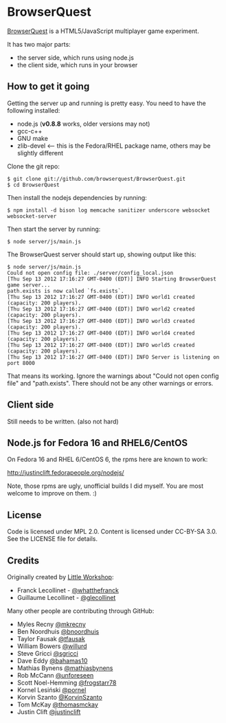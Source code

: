 BrowserQuest
============

[BrowserQuest](http://browserquest.mozilla.org/) is a HTML5/JavaScript multiplayer game experiment.

It has two major parts:

* the server side, which runs using node.js
* the client side, which runs in your browser


How to get it going
-------------------

Getting the server up and running is pretty easy. You need to
have the following installed:

* node.js (**v0.8.8** works, older versions may not)
* gcc-c++
* GNU make
* zlib-devel  <-- this is the Fedora/RHEL package name, others may be slightly different

Clone the git repo:

    $ git clone git://github.com/browserquest/BrowserQuest.git
    $ cd BrowserQuest

Then install the nodejs dependencies by running:

    $ npm install -d bison log memcache sanitizer underscore websocket websocket-server

Then start the server by running:

    $ node server/js/main.js

The BrowserQuest server should start up, showing output like
this:

    $ node server/js/main.js
    Could not open config file: ./server/config_local.json
    [Thu Sep 13 2012 17:16:27 GMT-0400 (EDT)] INFO Starting BrowserQuest game server...
    path.exists is now called `fs.exists`.
    [Thu Sep 13 2012 17:16:27 GMT-0400 (EDT)] INFO world1 created (capacity: 200 players).
    [Thu Sep 13 2012 17:16:27 GMT-0400 (EDT)] INFO world2 created (capacity: 200 players).
    [Thu Sep 13 2012 17:16:27 GMT-0400 (EDT)] INFO world3 created (capacity: 200 players).
    [Thu Sep 13 2012 17:16:27 GMT-0400 (EDT)] INFO world4 created (capacity: 200 players).
    [Thu Sep 13 2012 17:16:27 GMT-0400 (EDT)] INFO world5 created (capacity: 200 players).
    [Thu Sep 13 2012 17:16:27 GMT-0400 (EDT)] INFO Server is listening on port 8000

That means its working.  Ignore the warnings about "Could not open config file"
and "path.exists".  There should not be any other warnings or errors.


Client side
-----------

Still needs to be written. (also not hard)


Node.js for Fedora 16 and RHEL6/CentOS
--------------------------------------

On Fedora 16 and RHEL 6/CentOS 6, the rpms here are known to work:

  http://justinclift.fedorapeople.org/nodejs/

Note, those rpms are ugly, unofficial builds I did myself.  You are
most welcome to improve on them. :)


License
-------

Code is licensed under MPL 2.0. Content is licensed under CC-BY-SA 3.0.
See the LICENSE file for details.


Credits
-------
Originally created by [Little Workshop](http://www.littleworkshop.fr):

* Franck Lecollinet - [@whatthefranck](http://twitter.com/whatthefranck)
* Guillaume Lecollinet - [@glecollinet](http://twitter.com/glecollinet)

Many other people are contributing through GitHub:

* Myles Recny [@mkrecny](https://github.com/mkrecny)
* Ben Noordhuis [@bnoordhuis](https://github.com/bnoordhuis)
* Taylor Fausak [@tfausak](https://github.com/tfausak)
* William Bowers [@willurd](https://github.com/willurd)
* Steve Gricci [@sgricci](https://github.com/sgricci)
* Dave Eddy [@bahamas10](https://github.com/bahamas10)
* Mathias Bynens [@mathiasbynens](https://github.com/mathiasbynens)
* Rob McCann [@unforeseen](https://github.com/unforeseen)
* Scott Noel-Hemming [@frogstarr78](https://github.com/frogstarr78)
* Kornel Lesiński [@pornel](https://github.com/pornel)
* Korvin Szanto [@KorvinSzanto](https://github.com/KorvinSzanto)
* Tom McKay [@thomasmckay](https://github.com/thomasmckay)
* Justin Clift [@justinclift](https://github.com/justinclift)